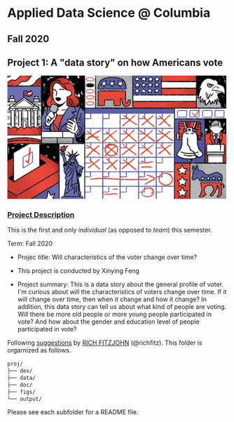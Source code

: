# Applied Data Science @ Columbia
## Fall 2020
## Project 1: A "data story" on how Americans vote

<img src="figs/title1.jpeg" width="500">

### [Project Description](doc/)
This is the first and only *individual* (as opposed to *team*) this semester. 

Term: Fall 2020

+ Projec title: Will characteristics of the voter change over time?
+ This project is conducted by Xinying Feng

+ Project summary: This is a data story about the general profile of voter. I'm curious about will the characteristics of voters change over time. If it will change over time, then when it change and how it change? In addition, this data story can tell us about what kind of people are voting. Will there be more old people or more young people participated in vote? And how about the gender and education level of people participated in vote?

Following [suggestions](http://nicercode.github.io/blog/2013-04-05-projects/) by [RICH FITZJOHN](http://nicercode.github.io/about/#Team) (@richfitz). This folder is orgarnized as follows.

```
proj/
├── dev/
├── data/
├── doc/
├── figs/
└── output/
```

Please see each subfolder for a README file.

